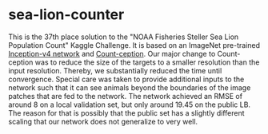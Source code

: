 # sea-lion-counter

This is the 37th place solution to the "NOAA Fisheries Steller Sea Lion Population Count" Kaggle Challenge. It is based on an ImageNet pre-trained [Inception-v4 network](https://arxiv.org/abs/1602.07261) and [Count-ception](https://arxiv.org/abs/1703.08710). Our major change to Count-ception was to reduce the size of the targets to a smaller resolution than the input resolution. Thereby, we substantially reduced the time until convergence. Special care was taken to provide additional inputs to the network such that it can see animals beyond the boundaries of the image patches that are fed to the network. The network achieved an RMSE of around 8 on a local validation set, but only around 19.45 on the public LB. The reason for that is possibly that the public set has a slightly different scaling that our network does not generalize to very well.
